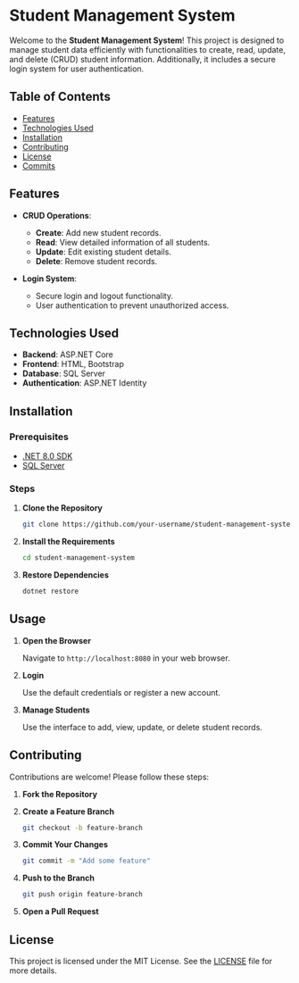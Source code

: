 # Student Management System

Welcome to the **Student Management System**! This project is designed to manage student data efficiently with functionalities to create, read, update, and delete (CRUD) student information. Additionally, it includes a secure login system for user authentication.

## Table of Contents

- [Features](#features)
- [Technologies Used](#technologies-used)
- [Installation](#installation)
- [Contributing](#contributing)
- [License](#license)
- [Commits](#commits)

## Features

- **CRUD Operations**: 
  - **Create**: Add new student records.
  - **Read**: View detailed information of all students.
  - **Update**: Edit existing student details.
  - **Delete**: Remove student records.

- **Login System**: 
  - Secure login and logout functionality.
  - User authentication to prevent unauthorized access.

## Technologies Used

- **Backend**: ASP.NET Core
- **Frontend**: HTML, Bootstrap
- **Database**: SQL Server
- **Authentication**: ASP.NET Identity

## Installation

### Prerequisites

- [.NET 8.0 SDK](https://dotnet.microsoft.com/en-us/download/dotnet/8.0)
- [SQL Server](https://www.microsoft.com/en-us/sql-server/sql-server-downloads)

### Steps

1. **Clone the Repository**

    ```bash
    git clone https://github.com/your-username/student-management-system.git
    ```

2. **Install the Requirements**

    ```bash
    cd student-management-system
    ```

3. **Restore Dependencies**

    ```bash
    dotnet restore
    ```


## Usage

1. **Open the Browser**

   Navigate to `http://localhost:8080` in your web browser.

2. **Login**

   Use the default credentials or register a new account.

3. **Manage Students**

   Use the interface to add, view, update, or delete student records.

## Contributing

Contributions are welcome! Please follow these steps:

1. **Fork the Repository**

2. **Create a Feature Branch**

    ```bash
    git checkout -b feature-branch
    ```

3. **Commit Your Changes**

    ```bash
    git commit -m "Add some feature"
    ```

4. **Push to the Branch**

    ```bash
    git push origin feature-branch
    ```

5. **Open a Pull Request**

## License

This project is licensed under the MIT License. See the [LICENSE](LICENSE) file for more details.


